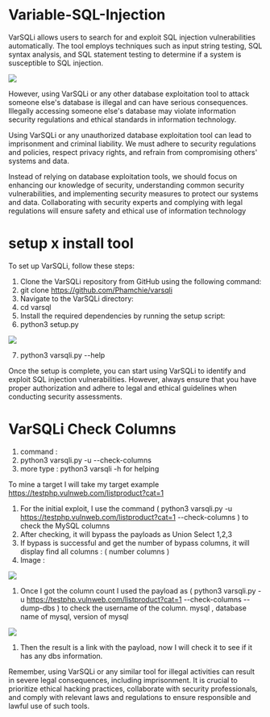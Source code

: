 # Variable-SQL-Injection
VarSQLi allows users to search for and exploit SQL injection vulnerabilities automatically. The tool employs techniques such as input string testing, SQL syntax analysis, and SQL statement testing to determine if a system is susceptible to SQL injection.

<img src='https://raw.githubusercontent.com/Phamchie/varsqli/main/Screenshot_2023-07-27-16-50-24-72.jpg'>

However, using VarSQLi or any other database exploitation tool to attack someone else's database is illegal and can have serious consequences. Illegally accessing someone else's database may violate information security regulations and ethical standards in information technology.

Using VarSQLi or any unauthorized database exploitation tool can lead to imprisonment and criminal liability. We must adhere to security regulations and policies, respect privacy rights, and refrain from compromising others' systems and data.

Instead of relying on database exploitation tools, we should focus on enhancing our knowledge of security, understanding common security vulnerabilities, and implementing security measures to protect our systems and data. Collaborating with security experts and complying with legal regulations will ensure safety and ethical use of information technology

# setup x install tool
To set up VarSQLi, follow these steps:

1. Clone the VarSQLi repository from GitHub using the following command:
2. git clone https://github.com/Phamchie/varsqli
3. Navigate to the VarSQLi directory:
4. cd varsql
5. Install the required dependencies by running the setup script:
6. python3 setup.py

<img src="https://raw.githubusercontent.com/Phamchie/varsqli/main/Screenshot_2023-07-27-16-53-22-05.jpg">

7. python3 varsqli.py --help

Once the setup is complete, you can start using VarSQLi to identify and exploit SQL injection vulnerabilities. However, always ensure that you have proper authorization and adhere to legal and ethical guidelines when conducting security assessments.

# VarSQLi Check Columns
1. command :
2.  python3 varsqli.py -u <url> --check-columns
3.  more type : python3 varsqli -h for helping

To mine a target I will take my target example https://testphp.vulnweb.com/listproduct?cat=1
 1. For the initial exploit, I use the command ( python3 varsqli.py -u https://testphp.vulnweb.com/listproduct?cat=1 --check-columns ) to check the MySQL columns
 2. After checking, it will bypass the payloads as Union Select 1,2,3
 3. If bypass is successful and get the number of bypass columns, it will display find all columns : ( number columns )
 4. Image : 
<img src="https://raw.githubusercontent.com/Phamchie/varsqli/main/Screenshot_2023-07-27-17-01-26-25.jpg">

1. Once I got the column count I used the payload as ( python3 varsqli.py -u https://testphp.vulnweb.com/listproduct?cat=1 --check-columns --dump-dbs ) to check the username of the column.  mysql , database name of mysql, version of mysql

<img src="https://github.com/Phamchie/varsqli/blob/main/Screenshot_2023-07-27-17-48-29-99.jpg?raw=true">

1. Then the result is a link with the payload, now I will check it to see if it has any dbs information.

Remember, using VarSQLi or any similar tool for illegal activities can result in severe legal consequences, including imprisonment. It is crucial to prioritize ethical hacking practices, collaborate with security professionals, and comply with relevant laws and regulations to ensure responsible and lawful use of such tools.
